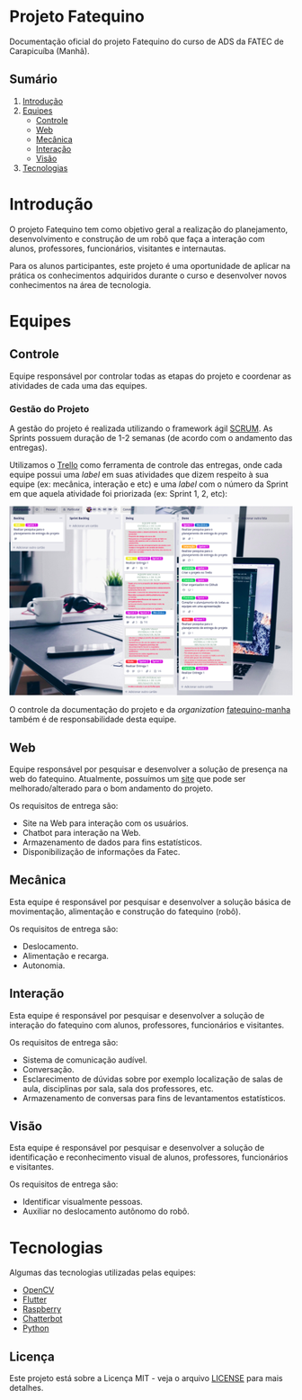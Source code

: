 # Projeto Fatequino

Documentação oficial do projeto Fatequino do curso de ADS da FATEC de Carapicuíba (Manhã).

## Sumário

1. [Introdução](#introdução)
2. [Equipes](#equipes)
    * [Controle](#controle)
    * [Web](#web)
    * [Mecânica](#mecânica)
    * [Interação](#interacão)
    * [Visão](#visão)
3. [Tecnologias](#tecnologias)


# Introdução

O projeto Fatequino tem como objetivo geral a realização do planejamento, desenvolvimento e construção de um robô que faça a interação com alunos, professores, funcionários, visitantes e internautas.

Para os alunos participantes, este projeto é uma oportunidade de aplicar na prática os conhecimentos adquiridos durante o curso e desenvolver novos conhecimentos na área de tecnologia.

# Equipes

## Controle

Equipe responsável por controlar todas as etapas do projeto e coordenar as atividades de cada uma das equipes.

### Gestão do Projeto

A gestão do projeto é realizada utilizando o framework ágil [SCRUM](https://www.scrum.org/resources/what-is-scrum?gclid=EAIaIQobChMI0oXZ96Tf5AIViIaRCh0nYwh_EAAYASAAEgJSqfD_BwE). As Sprints possuem duração de 1-2 semanas (de acordo com o andamento das entregas).

Utilizamos o [Trello](http://trello.com/) como ferramenta de controle das entregas, onde cada equipe possui uma _label_ em suas atividades que dizem respeito à sua equipe (ex: mecânica, interação e etc) e uma _label_ com o número da Sprint em que aquela atividade foi priorizada (ex: Sprint 1, 2, etc):

![](imgs/trello.png)

O controle da documentação do projeto e da _organization_ [fatequino-manha](https://github.com/fatequino-manha) também é de responsabilidade desta equipe.

## Web

Equipe responsável por pesquisar e desenvolver a solução de presença na web do fatequino. Atualmente, possuímos um [site](https://fatequino.com.br/) que pode ser melhorado/alterado para o bom andamento do projeto.

Os requisitos de entrega são:

- Site na Web para interação com os usuários.
- Chatbot para interação na Web.
- Armazenamento de dados para fins estatísticos.
- Disponibilização de informações da Fatec.


## Mecânica

Esta equipe é responsável por pesquisar e desenvolver a solução básica de movimentação, alimentação e construção do fatequino (robô).

Os requisitos de entrega são:

- Deslocamento.
- Alimentação e recarga.
- Autonomia.

## Interação

Esta equipe é responsável por pesquisar e desenvolver a solução de interação do fatequino com alunos, professores, funcionários e visitantes. 

Os requisitos de entrega são:

- Sistema de comunicação audível.
- Conversação.
- Esclarecimento de dúvidas sobre por exemplo localização de salas de aula, disciplinas por sala, sala dos professores, etc.
- Armazenamento de conversas para fins de levantamentos estatísticos.

## Visão

Esta equipe é responsável por pesquisar e desenvolver a solução de identificação e reconhecimento visual de alunos, professores, funcionários e visitantes.

Os requisitos de entrega são:

- Identificar visualmente pessoas.
- Auxiliar no deslocamento autônomo do robô.

# Tecnologias

Algumas das tecnologias utilizadas pelas equipes:

- [OpenCV](https://opencv.org/)
- [Flutter](https://flutter.dev/)
- [Raspberry](https://www.raspberrypi.org/)
- [Chatterbot](https://chatterbot.readthedocs.io/en/stable/)
- [Python](https://www.python.org/)


## Licença

Este projeto está sobre a Licença MIT - veja o arquivo [LICENSE](LICENSE) para mais detalhes.